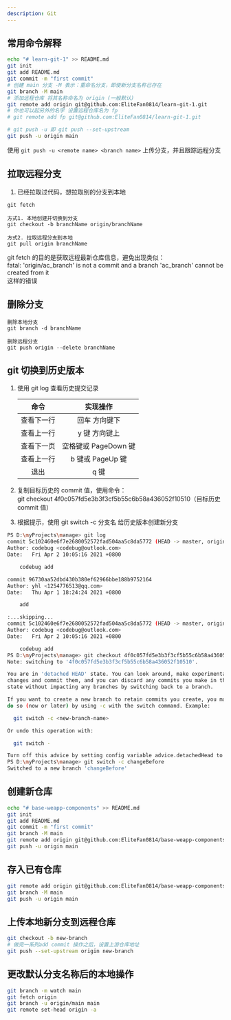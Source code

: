 ```yaml
---
description: Git
---
```


## 常用命令解释

```bash
echo "# learn-git-1" >> README.md
git init
git add README.md
git commit -m "first commit"
# 创建 main 分支 -M 表示：重命名分支，即使新分支名称已存在
git branch -M main
# 添加远程仓库 将其名称命名为 origin (一般默认)
git remote add origin git@github.com:EliteFan0814/learn-git-1.git
# 你也可以起另外的名字 设置远程仓库名为 fp
# git remote add fp git@github.com:EliteFan0814/learn-git-1.git

# git push -u 即 git push --set-upstream
git push -u origin main

```

使用 `git push -u <remote name> <branch name>` 上传分支，并且跟踪远程分支

## 拉取远程分支

1. 已经拉取过代码，想拉取别的分支到本地

```git
git fetch

方式1. 本地创建并切换到分支
git checkout -b branchName origin/branchName

方式2. 拉取远程分支到本地
git pull origin branchName
```

git fetch 的目的是获取远程最新仓库信息，避免出现类似：  
fatal: 'origin/ac_branch' is not a commit and a branch 'ac_branch' cannot be
created from it  
这样的错误

## 删除分支

```git
删除本地分支
git branch -d branchName

删除远程分支
git push origin --delete branchName
```

## git 切换到历史版本

1. 使用 git log 查看历史提交记录

   |    命令    |       实现操作       |
   | :--------: | :------------------: |
   | 查看下一行 |    回车 方向键下     |
   | 查看上一行 |    y 键 方向键上     |
   | 查看下一页 | 空格键或 PageDown 键 |
   | 查看上一行 |   b 键或 PageUp 键   |
   |    退出    |         q 键         |

2. 复制目标历史的 commit 值，使用命令：  
   git checkout 4f0c057fd5e3b3f3cf5b55c6b58a436052f10510（目标历史 commit 值）

3. 根据提示，使用 git switch -c 分支名 给历史版本创建新分支

```bash
PS D:\myProjects\manage> git log
commit 5c102460e6f7e2680052572fad504aa5c8da5772 (HEAD -> master, origin/master, origin/HEAD)
Author: codebug <codebug@outlook.com>
Date:   Fri Apr 2 10:05:16 2021 +0800

    codebug add

commit 96730aa52dbd430b380ef62966bbe188b9752164
Author: yhl <1254776513@qq.com>
Date:   Thu Apr 1 18:24:24 2021 +0800

    add

:...skipping...
commit 5c102460e6f7e2680052572fad504aa5c8da5772 (HEAD -> master, origin/master, origin/HEAD)
Author: codebug <codebug@outlook.com>
Date:   Fri Apr 2 10:05:16 2021 +0800

    codebug add
PS D:\myProjects\manage> git checkout 4f0c057fd5e3b3f3cf5b55c6b58a436052f10510
Note: switching to '4f0c057fd5e3b3f3cf5b55c6b58a436052f10510'.

You are in 'detached HEAD' state. You can look around, make experimental
changes and commit them, and you can discard any commits you make in this
state without impacting any branches by switching back to a branch.

If you want to create a new branch to retain commits you create, you may
do so (now or later) by using -c with the switch command. Example:

  git switch -c <new-branch-name>

Or undo this operation with:

  git switch -

Turn off this advice by setting config variable advice.detachedHead to false
PS D:\myProjects\manage> git switch -c changeBefore
Switched to a new branch 'changeBefore'
```

## 创建新仓库

```bash
echo "# base-weapp-components" >> README.md
git init
git add README.md
git commit -m "first commit"
git branch -M main
git remote add origin git@github.com:EliteFan0814/base-weapp-components.git
git push -u origin main
```

## 存入已有仓库

```bash
git remote add origin git@github.com:EliteFan0814/base-weapp-components.git
git branch -M main
git push -u origin main
```

## 上传本地新分支到远程仓库

```bash
git checkout -b new-branch
# 做完一系列add commit 操作之后，设置上游仓库地址
git push --set-upstream origin new-branch
```

## 更改默认分支名称后的本地操作

```bash
git branch -m watch main
git fetch origin
git branch -u origin/main main
git remote set-head origin -a
```

